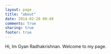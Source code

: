 ```yaml
---
layout: page
title: "about"
date: 2014-02-20 00:49
comments: true
sharing: true
footer: true
---
```


Hi, Im Gyan Radhakrishnan. Welcome to my page.
